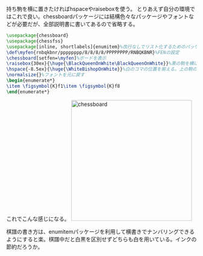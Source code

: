 持ち駒を横に置きたければhspaceやraiseboxを使う。
とりあえず自分の環境ではこれで良い。chessboardパッケージには結構色々なパッケージやフォントなどが必要だが、全部説明書に書いてあるので省略する。


```latex:chess.tex
\usepackage{chessboard}
\usepackage{chessfss}
\usepackage[inline, shortlabels]{enumitem}%改行なしでリスト化するためのパッケージ
\def\myfen{rnbqkbnr/pppppppp/8/8/8/8/PPPPPPPP/RNBQKBNR}%FENの設定
\chessboard[setfen=\myfen]%ボードを表示
\raisebox{30ex}{\huge{\BlackQueenOnWhite\BlackQueenOnWhite}}%黒の駒を横に
\hspace{-8.5ex}{\huge{\WhiteBishopOnWhite}}%白のコマの位置を揃える。上の駒の数に合わせる。
\normalsize{}%フォントを元に戻す
\begin{enumerate*}
\item \figsymbol{K}f1\item \figsymbol{K}f8
\end{enumerate*}
```
これでこんな感じになる。
<img width="319" alt="chessboard" src="https://qiita-image-store.s3.amazonaws.com/0/44129/686e076d-4495-1e26-fef5-aacde04c9e1a.png">

棋譜の書き方は、enumitemパッケージを利用して横書きでナンバリングできるようにすると楽。棋譜中だと白黒を区別せずどちらも白を用いている。インクの節約だろうか。
